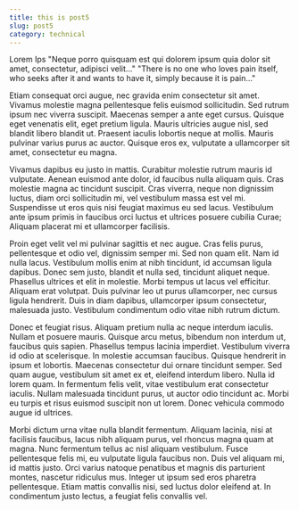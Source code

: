 ```yaml
---
title: this is post5
slug: post5
category: technical
---
```

Lorem Ips "Neque porro quisquam est qui dolorem ipsum quia dolor sit amet, consectetur, adipisci velit..."
"There is no one who loves pain itself, who seeks after it and wants to have it, simply because it is pain..."

Etiam consequat orci augue, nec gravida enim consectetur sit amet. Vivamus molestie magna pellentesque felis euismod sollicitudin. Sed rutrum ipsum nec viverra suscipit. Maecenas semper a ante eget cursus. Quisque eget venenatis elit, eget pretium ligula. Mauris ultricies augue nisl, sed blandit libero blandit ut. Praesent iaculis lobortis neque at mollis. Mauris pulvinar varius purus ac auctor. Quisque eros ex, vulputate a ullamcorper sit amet, consectetur eu magna.

Vivamus dapibus eu justo in mattis. Curabitur molestie rutrum mauris id vulputate. Aenean euismod ante dolor, id faucibus nulla aliquam quis. Cras molestie magna ac tincidunt suscipit. Cras viverra, neque non dignissim luctus, diam orci sollicitudin mi, vel vestibulum massa est vel mi. Suspendisse ut eros quis nisi feugiat maximus eu sed lacus. Vestibulum ante ipsum primis in faucibus orci luctus et ultrices posuere cubilia Curae; Aliquam placerat mi et ullamcorper facilisis.

Proin eget velit vel mi pulvinar sagittis et nec augue. Cras felis purus, pellentesque et odio vel, dignissim semper mi. Sed non quam elit. Nam id nulla lacus. Vestibulum mollis enim at nibh tincidunt, id accumsan ligula dapibus. Donec sem justo, blandit et nulla sed, tincidunt aliquet neque. Phasellus ultrices et elit in molestie. Morbi tempus ut lacus vel efficitur. Aliquam erat volutpat. Duis pulvinar leo ut purus ullamcorper, nec cursus ligula hendrerit. Duis in diam dapibus, ullamcorper ipsum consectetur, malesuada justo. Vestibulum condimentum odio vitae nibh rutrum dictum.

Donec et feugiat risus. Aliquam pretium nulla ac neque interdum iaculis. Nullam et posuere mauris. Quisque arcu metus, bibendum non interdum ut, faucibus quis sapien. Phasellus tempus lacinia imperdiet. Vestibulum viverra id odio at scelerisque. In molestie accumsan faucibus. Quisque hendrerit in ipsum et lobortis. Maecenas consectetur dui ornare tincidunt semper. Sed quam augue, vestibulum sit amet ex et, eleifend interdum libero. Nulla id lorem quam. In fermentum felis velit, vitae vestibulum erat consectetur iaculis. Nullam malesuada tincidunt purus, ut auctor odio tincidunt ac. Morbi eu turpis et risus euismod suscipit non ut lorem. Donec vehicula commodo augue id ultrices.

Morbi dictum urna vitae nulla blandit fermentum. Aliquam lacinia, nisi at facilisis faucibus, lacus nibh aliquam purus, vel rhoncus magna quam at magna. Nunc fermentum tellus ac nisl aliquam vestibulum. Fusce pellentesque felis mi, eu vulputate ligula faucibus non. Duis vel aliquam mi, id mattis justo. Orci varius natoque penatibus et magnis dis parturient montes, nascetur ridiculus mus. Integer ut ipsum sed eros pharetra pellentesque. Etiam mattis convallis nisi, sed luctus dolor eleifend at. In condimentum justo lectus, a feugiat felis convallis vel.
